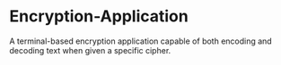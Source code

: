# Encryption-Application
A terminal-based encryption application capable of both encoding and decoding text when given a specific cipher.
